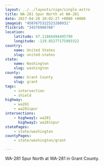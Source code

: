 ```yaml
---
layout: ../../layouts/sign/single.astro
title: WA-281 Spur North at WA-281
date: 2017-04-28 10:02:27 +0000 +0000
imageid: "4587675322523280931"
flickrid: "34376986766"
location:
    latitude: 47.11866494495799
    longitude: -119.85277175903322
country:
    name: United States
    slug: united-states
state:
    name: Washington
    slug: washington
county:
    name: Grant County
    slug: grant
tags:
    - intersection
    - shield
highway:
    - wa281
    - wa281spur
intersections:
    - highway1: wa281
      highway2: wa281spur
statePages:
    - state/washington
countyPages:
    - state/washington/grant

---
```

WA-281 Spur North at WA-281 in Grant County.
